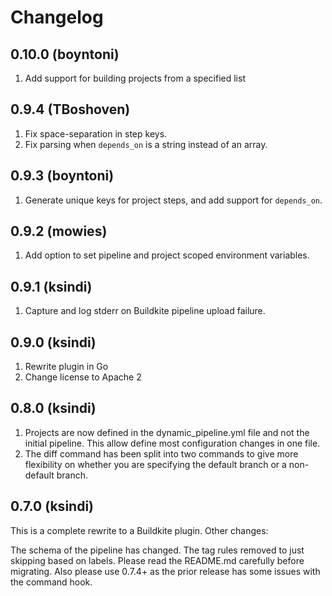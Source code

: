 # Changelog

0.10.0 (boyntoni)
-----------------

1. Add support for building projects from a specified list

0.9.4 (TBoshoven)
-----------------

1. Fix space-separation in step keys.
2. Fix parsing when `depends_on` is a string instead of an array.

0.9.3 (boyntoni)
----------------

1. Generate unique keys for project steps, and add support for `depends_on`.


0.9.2 (mowies)
--------------
1. Add option to set pipeline and project scoped environment variables.


0.9.1 (ksindi)
--------------

1. Capture and log stderr on Buildkite pipeline upload failure.

0.9.0 (ksindi)
--------------

1. Rewrite plugin in Go
2. Change license to Apache 2

0.8.0 (ksindi)
--------------

1. Projects are now defined in the dynamic_pipeline.yml file and not the initial pipeline. This allow define most configuration changes in one file.
2. The diff command has been split into two commands to give more flexibility on whether you are specifying the default branch or a non-default branch.

0.7.0 (ksindi)
--------------

This is a complete rewrite to a Buildkite plugin. Other changes:

The schema of the pipeline has changed.
The tag rules removed to just skipping based on labels.
Please read the README.md carefully before migrating. Also please use 0.7.4+ as the prior release has some issues with the command hook.
